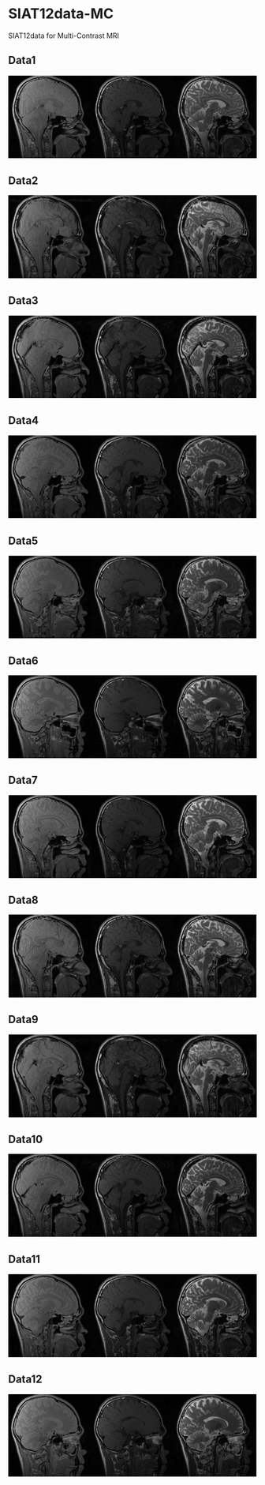 # SIAT12data-MC
SIAT12data for Multi-Contrast MRI


## Data1
<div align="center"><img src="https://github.com/yqx7150/SIAT12data-MC/blob/main/Figures2/MCdata01.png"> </div>    


## Data2
<div align="center"><img src="https://github.com/yqx7150/SIAT12data-MC/blob/main/Figures2/MCdata02.png"> </div>    


## Data3
<div align="center"><img src="https://github.com/yqx7150/SIAT12data-MC/blob/main/Figures2/MCdata03.png"> </div>    


## Data4
<div align="center"><img src="https://github.com/yqx7150/SIAT12data-MC/blob/main/Figures2/MCdata04.png"> </div>    


## Data5
<div align="center"><img src="https://github.com/yqx7150/SIAT12data-MC/blob/main/Figures2/MCdata05.png"> </div>    


## Data6
<div align="center"><img src="https://github.com/yqx7150/SIAT12data-MC/blob/main/Figures2/MCdata06.png"> </div>    


## Data7
<div align="center"><img src="https://github.com/yqx7150/SIAT12data-MC/blob/main/Figures2/MCdata07.png"> </div>    


## Data8
<div align="center"><img src="https://github.com/yqx7150/SIAT12data-MC/blob/main/Figures2/MCdata08.png"> </div>    


## Data9
<div align="center"><img src="https://github.com/yqx7150/SIAT12data-MC/blob/main/Figures2/MCdata09.png"> </div>    


## Data10
<div align="center"><img src="https://github.com/yqx7150/SIAT12data-MC/blob/main/Figures2/MCdata10.png"> </div>    


## Data11
<div align="center"><img src="https://github.com/yqx7150/SIAT12data-MC/blob/main/Figures2/MCdata11.png"> </div>    


## Data12
<div align="center"><img src="https://github.com/yqx7150/SIAT12data-MC/blob/main/Figures2/MCdata12.png"> </div>    
